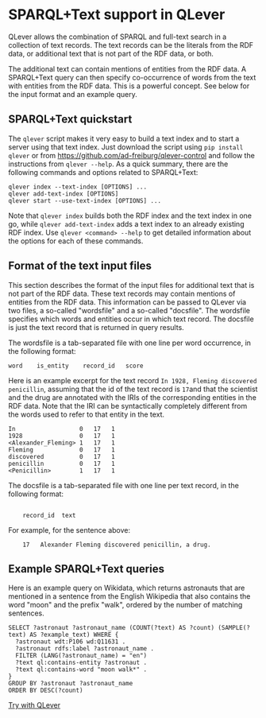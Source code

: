 # SPARQL+Text support in QLever

QLever allows the combination of SPARQL and full-text search in a collection of
text records. The text records can be the literals from the RDF data, or
additional text that is not part of the RDF data, or both.

The additional text can contain mentions of entities from the RDF data. A
SPARQL+Text query can then specify co-occurrence of words from the text with
entities from the RDF data. This is a powerful concept. See below for the input
format and an example query.

## SPARQL+Text quickstart

The `qlever` script makes it very easy to build a text index and to start a
server using that text index. Just download the script using `pip install qlever`
or from https://github.com/ad-freiburg/qlever-control and follow the
instructions from `qlever --help`. As a quick summary, there are the following
commands and options related to SPARQL+Text:
```
qlever index --text-index [OPTIONS] ...
qlever add-text-index [OPTIONS]
qlever start --use-text-index [OPTIONS] ...
```
Note that `qlever index` builds both the RDF index and the text index in one
go, while `qlever add-text-index` adds a text index to an already existing RDF
index. Use `qlever <command> --help` to get detailed information about the
options for each of these commands.

## Format of the text input files

This section describes the format of the input files for additional text that
is not part of the RDF data. These text records may contain mentions of
entities from the RDF data. This information can be passed to QLever via two
files, a so-called "wordsfile" and a so-called "docsfile". The wordsfile
specifies which words and entities occur in which text record. The docsfile is
just the text record that is returned in query results.

The wordsfile is a tab-separated file with one line per word occurrence, in
the following format:
```
word    is_entity    record_id   score
```
Here is an example excerpt for the text record `In 1928, Fleming discovered
penicillin`, assuming that the id of the text record is `17`and that the
scientist and the drug are annotated with the IRIs of the corresponding
entities in the RDF data. Note that the IRI can be syntactically completely
different from the words used to refer to that entity in the text.
```
In                  0   17   1
1928                0   17   1
<Alexander_Fleming> 1   17   1
Fleming             0   17   1
discovered          0   17   1
penicillin          0   17   1
<Penicillin>        1   17   1
```
The docsfile is a tab-separated file with one line per text record, in the
following format:
```

    record_id  text
```
For example, for the sentence above:
```
    17   Alexander Fleming discovered penicillin, a drug.
```

## Example SPARQL+Text queries

Here is an example query on Wikidata, which returns astronauts that are
mentioned in a sentence from the English Wikipedia that also contains the word
"moon" and the prefix "walk", ordered by the number of matching sentences.

```
SELECT ?astronaut ?astronaut_name (COUNT(?text) AS ?count) (SAMPLE(?text) AS ?example_text) WHERE {
  ?astronaut wdt:P106 wd:Q11631 .
  ?astronaut rdfs:label ?astronaut_name .
  FILTER (LANG(?astronaut_name) = "en")
  ?text ql:contains-entity ?astronaut .
  ?text ql:contains-word "moon walk*" .
}
GROUP BY ?astronaut ?astronaut_name
ORDER BY DESC(?count)
```
[Try with QLever](https://qlever.cs.uni-freiburg.de/wikidata/UmCdKa)
